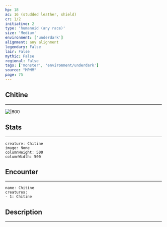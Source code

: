 ```yaml
---
hp: 18
ac: 16 (studded leather, shield)
cr: 1/2
initiative: 2
type: 'humanoid (any race)'    
size: 'Medium'
environment: ['underdark']
alignment: any alignment
legendary: False
lair: False
mythic: False
regional: False
tags: ['monster', 'environment/underdark']
source: "MPMM"
page: 75
---
```


## Chitine
---

![|600](D:/Program%20Files/5e.tools/img/bestiary/MPMM/Chitine.webp)

## Stats
---

```statblock
creature: Chitine
image: None
columnHeight: 500
columnWidth: 500
```

## Encounter
---

```encounter-table
name: Chitine
creatures:
- 1: Chitine
```

## Description
---




